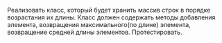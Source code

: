 Реализовать класс, который будет хранить массив строк в порядке возрастания их длины. Класс должен содержать методы добавления элемента, возвращения максимального(по длине) элемента, возвращение средней длины элементов. Протестировать.
